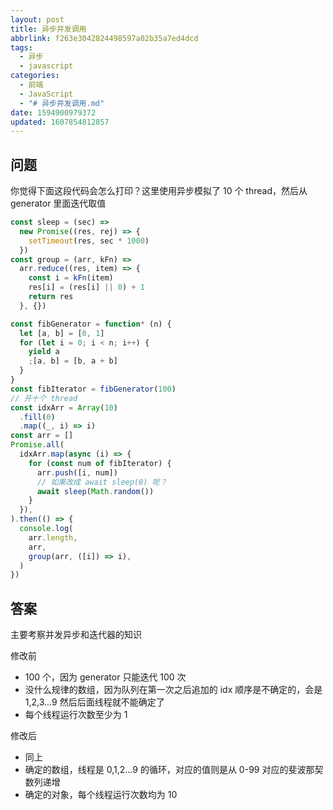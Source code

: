 ```yaml
---
layout: post
title: 异步并发调用
abbrlink: f263e3042824498597a02b35a7ed4dcd
tags:
  - 异步
  - javascript
categories:
  - 前端
  - JavaScript
  - "# 异步并发调用.md"
date: 1594900979372
updated: 1607854812857
---
```


## 问题

你觉得下面这段代码会怎么打印？这里使用异步模拟了 10 个 thread，然后从 generator 里面迭代取值

```js
const sleep = (sec) =>
  new Promise((res, rej) => {
    setTimeout(res, sec * 1000)
  })
const group = (arr, kFn) =>
  arr.reduce((res, item) => {
    const i = kFn(item)
    res[i] = (res[i] || 0) + 1
    return res
  }, {})

const fibGenerator = function* (n) {
  let [a, b] = [0, 1]
  for (let i = 0; i < n; i++) {
    yield a
    ;[a, b] = [b, a + b]
  }
}
const fibIterator = fibGenerator(100)
// 开十个 thread
const idxArr = Array(10)
  .fill(0)
  .map((_, i) => i)
const arr = []
Promise.all(
  idxArr.map(async (i) => {
    for (const num of fibIterator) {
      arr.push([i, num])
      // 如果改成 await sleep(0) 呢？
      await sleep(Math.random())
    }
  }),
).then(() => {
  console.log(
    arr.length,
    arr,
    group(arr, ([i]) => i),
  )
})
```

## 答案

主要考察并发异步和迭代器的知识

修改前

- 100 个，因为 generator 只能迭代 100 次
- 没什么规律的数组，因为队列在第一次之后追加的 idx 顺序是不确定的，会是 1,2,3...9 然后后面线程就不能确定了
- 每个线程运行次数至少为 1

修改后

- 同上
- 确定的数组，线程是 0,1,2...9 的循环，对应的值则是从 0-99 对应的斐波那契数列递增
- 确定的对象，每个线程运行次数均为 10
